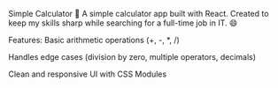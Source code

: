 Simple Calculator 🧮
A simple calculator app built with React.
Created to keep my skills sharp while searching for a full-time job in IT. 😄

Features:
Basic arithmetic operations (+, -, *, /)

Handles edge cases (division by zero, multiple operators, decimals)

Clean and responsive UI with CSS Modules

